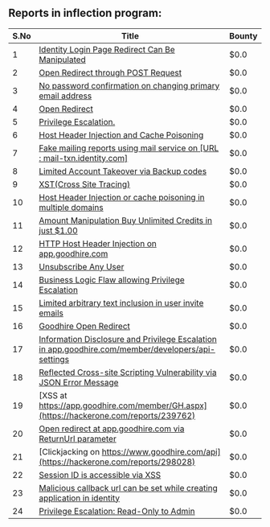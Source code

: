 ## Reports in inflection program:
| S.No | Title | Bounty |
| ---- | ----- | ------ |
| 1 | [Identity Login Page Redirect Can Be Manipulated](https://hackerone.com/reports/243474) | $0.0 |
| 2 | [Open Redirect through POST Request](https://hackerone.com/reports/242243) | $0.0 |
| 3 | [No password confirmation on changing primary email address](https://hackerone.com/reports/276816) | $0.0 |
| 4 | [Open Redirect](https://hackerone.com/reports/243001) | $0.0 |
| 5 | [Privilege Escalation.](https://hackerone.com/reports/240562) | $0.0 |
| 6 | [Host Header Injection and Cache Poisoning](https://hackerone.com/reports/277192) | $0.0 |
| 7 | [Fake mailing reports using mail service on [URL : mail-txn.identity.com]](https://hackerone.com/reports/280803) | $0.0 |
| 8 | [Limited Account Takeover via Backup codes ](https://hackerone.com/reports/281449) | $0.0 |
| 9 | [XST(Cross Site Tracing)](https://hackerone.com/reports/283502) | $0.0 |
| 10 | [Host Header Injection or cache poisoning in multiple domains](https://hackerone.com/reports/283786) | $0.0 |
| 11 | [Amount Manipulation Buy Unlimited Credits in just $1.00](https://hackerone.com/reports/277377) | $0.0 |
| 12 | [HTTP Host Header Injection on app.goodhire.com](https://hackerone.com/reports/277354) | $0.0 |
| 13 | [Unsubscribe Any User](https://hackerone.com/reports/281472) | $0.0 |
| 14 | [Business Logic Flaw allowing Privilege Escalation](https://hackerone.com/reports/280914) | $0.0 |
| 15 | [Limited arbitrary text inclusion in user invite emails](https://hackerone.com/reports/278220) | $0.0 |
| 16 | [Goodhire Open Redirect](https://hackerone.com/reports/277078) | $0.0 |
| 17 | [Information Disclosure and Privilege Escalation in app.goodhire.com/member/developers/api-settings](https://hackerone.com/reports/276976) | $0.0 |
| 18 | [Reflected Cross-site Scripting Vulnerability via JSON Error Message](https://hackerone.com/reports/296094) | $0.0 |
| 19 | [XSS at https://app.goodhire.com/member/GH.aspx](https://hackerone.com/reports/239762) | $0.0 |
| 20 | [Open redirect at app.goodhire.com via ReturnUrl parameter](https://hackerone.com/reports/240091) | $0.0 |
| 21 | [Clickjacking on https://www.goodhire.com/api](https://hackerone.com/reports/298028) | $0.0 |
| 22 | [Session ID is accessible via XSS](https://hackerone.com/reports/241194) | $0.0 |
| 23 | [Malicious callback url can be set while creating application in identity](https://hackerone.com/reports/279935) | $0.0 |
| 24 | [Privilege Escalation: Read-Only to Admin](https://hackerone.com/reports/277138) | $0.0 |